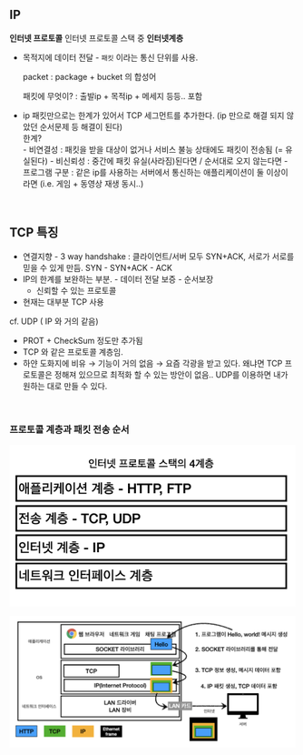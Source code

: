 ## IP

**인터넷 프로토콜** 인터넷 프로토콜 스택 중 **인터넷계층**

- 목적지에 데이터 전달 - `패킷` 이라는 통신 단위를 사용.

  packet : package + bucket 의 합성어

  패킷에 무엇이? : 출발ip + 목적ip + 메세지 등등.. 포함

- ip 패킷만으로는 한계가 있어서 TCP 세그먼트를 추가한다. (ip 만으로 해결 되지 않았던 순서문제 등 해결이 된다)  
    한계?  
        - 비연결성 : 패킷을 받을 대상이 없거나 서비스 불능 상태에도 패킷이 전송됨 (= 유실된다)
        - 비신뢰성 : 중간에 패킷 유실(사라짐)된다면 / 순서대로 오지 않는다면
        - 프로그램 구분 : 같은 ip를 사용하는 서버에서 통신하는 애플리케이션이 둘 이상이라면 (i.e. 게임 + 동영상 재생 동시..)

  <br>

## TCP 특징

- 연결지향 - 3 way handshake :  클라이언트/서버 모두 SYN+ACK, 서로가 서로를 믿을 수 있게 만듬.
  SYN - SYN+ACK - ACK
- IP의 한계를 보완하는 부분.
      - 데이터 전달 보증
      - 순서보장
    - 신뢰할 수 있는 프로토콜
- 현재는 대부분 TCP 사용

cf. UDP ( IP 와 거의 같음)

- PROT + CheckSum 정도만 추가됨
- TCP 와 같은 프로토콜 계층임.
- 하얀 도화지에 비유 → 기능이 거의 없음
  → 요즘 각광을 받고 있다. 왜냐면 TCP 프로토콜은 정해져 있으므로 최적화 할 수 있는 방안이 없음.. UDP를 이용하면 내가 원하는 대로 만들 수 있다.


<br>

### 프로토콜 계층과 패킷 전송 순서

![Internet Protocol 1](/images/CS/Network/1-1-1_internetProtocolStack.png)

![Internet Protocol 2](/images/CS/Network/1-1-2_internetProtocolStack.png)
